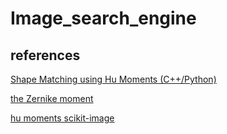 # Image_search_engine

## references
[Shape Matching using Hu Moments (C++/Python)](https://learnopencv.com/shape-matching-using-hu-moments-c-python/)

[the Zernike moment](https://cvexplained.wordpress.com/2020/07/21/10-5-zernike-moments/)

[hu moments scikit-image](https://scikit-image.org/docs/stable/api/skimage.measure.html)